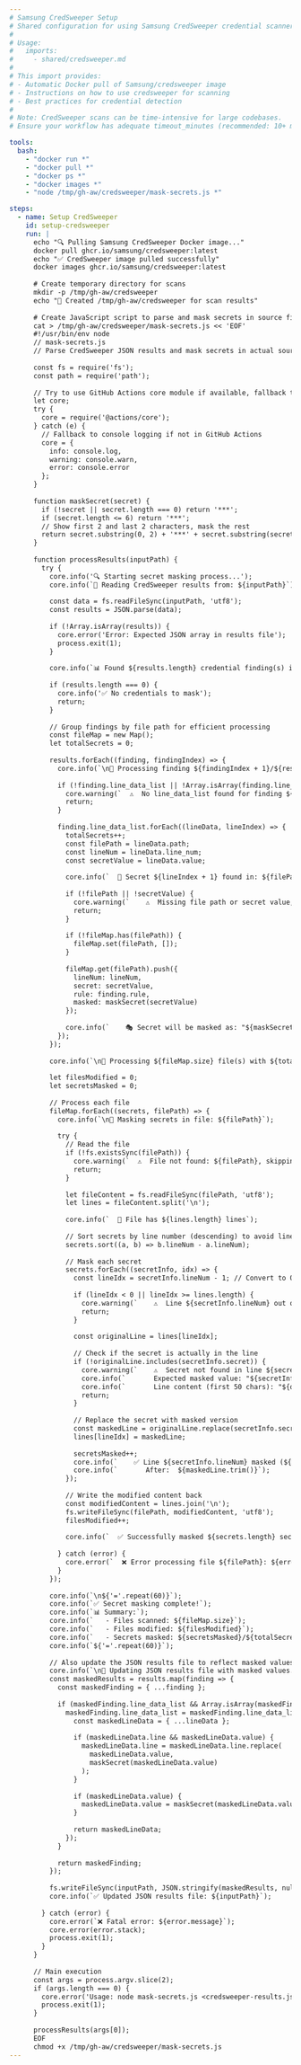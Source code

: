 ```yaml
---
# Samsung CredSweeper Setup
# Shared configuration for using Samsung CredSweeper credential scanner in workflows
#
# Usage:
#   imports:
#     - shared/credsweeper.md
#
# This import provides:
# - Automatic Docker pull of Samsung/credsweeper image
# - Instructions on how to use credsweeper for scanning
# - Best practices for credential detection
#
# Note: CredSweeper scans can be time-intensive for large codebases.
# Ensure your workflow has adequate timeout_minutes (recommended: 10+ minutes).

tools:
  bash:
    - "docker run *"
    - "docker pull *"
    - "docker ps *"
    - "docker images *"
    - "node /tmp/gh-aw/credsweeper/mask-secrets.js *"

steps:
  - name: Setup CredSweeper
    id: setup-credsweeper
    run: |
      echo "🔍 Pulling Samsung CredSweeper Docker image..."
      docker pull ghcr.io/samsung/credsweeper:latest
      echo "✅ CredSweeper image pulled successfully"
      docker images ghcr.io/samsung/credsweeper:latest
      
      # Create temporary directory for scans
      mkdir -p /tmp/gh-aw/credsweeper
      echo "📁 Created /tmp/gh-aw/credsweeper for scan results"
      
      # Create JavaScript script to parse and mask secrets in source files
      cat > /tmp/gh-aw/credsweeper/mask-secrets.js << 'EOF'
      #!/usr/bin/env node
      // mask-secrets.js
      // Parse CredSweeper JSON results and mask secrets in actual source files
      
      const fs = require('fs');
      const path = require('path');
      
      // Try to use GitHub Actions core module if available, fallback to console
      let core;
      try {
        core = require('@actions/core');
      } catch (e) {
        // Fallback to console logging if not in GitHub Actions
        core = {
          info: console.log,
          warning: console.warn,
          error: console.error
        };
      }
      
      function maskSecret(secret) {
        if (!secret || secret.length === 0) return '***';
        if (secret.length <= 6) return '***';
        // Show first 2 and last 2 characters, mask the rest
        return secret.substring(0, 2) + '***' + secret.substring(secret.length - 2);
      }
      
      function processResults(inputPath) {
        try {
          core.info('🔍 Starting secret masking process...');
          core.info(`📄 Reading CredSweeper results from: ${inputPath}`);
          
          const data = fs.readFileSync(inputPath, 'utf8');
          const results = JSON.parse(data);
          
          if (!Array.isArray(results)) {
            core.error('Error: Expected JSON array in results file');
            process.exit(1);
          }
          
          core.info(`📊 Found ${results.length} credential finding(s) in scan results`);
          
          if (results.length === 0) {
            core.info('✅ No credentials to mask');
            return;
          }
          
          // Group findings by file path for efficient processing
          const fileMap = new Map();
          let totalSecrets = 0;
          
          results.forEach((finding, findingIndex) => {
            core.info(`\n🔎 Processing finding ${findingIndex + 1}/${results.length}: ${finding.rule || 'Unknown'} (severity: ${finding.severity || 'unknown'})`);
            
            if (!finding.line_data_list || !Array.isArray(finding.line_data_list)) {
              core.warning(`  ⚠️  No line_data_list found for finding ${findingIndex + 1}`);
              return;
            }
            
            finding.line_data_list.forEach((lineData, lineIndex) => {
              totalSecrets++;
              const filePath = lineData.path;
              const lineNum = lineData.line_num;
              const secretValue = lineData.value;
              
              core.info(`  📍 Secret ${lineIndex + 1} found in: ${filePath}:${lineNum}`);
              
              if (!filePath || !secretValue) {
                core.warning(`    ⚠️  Missing file path or secret value, skipping`);
                return;
              }
              
              if (!fileMap.has(filePath)) {
                fileMap.set(filePath, []);
              }
              
              fileMap.get(filePath).push({
                lineNum: lineNum,
                secret: secretValue,
                rule: finding.rule,
                masked: maskSecret(secretValue)
              });
              
              core.info(`    🎭 Secret will be masked as: "${maskSecret(secretValue)}"`);
            });
          });
          
          core.info(`\n📁 Processing ${fileMap.size} file(s) with ${totalSecrets} secret(s) to mask...`);
          
          let filesModified = 0;
          let secretsMasked = 0;
          
          // Process each file
          fileMap.forEach((secrets, filePath) => {
            core.info(`\n📝 Masking secrets in file: ${filePath}`);
            
            try {
              // Read the file
              if (!fs.existsSync(filePath)) {
                core.warning(`  ⚠️  File not found: ${filePath}, skipping`);
                return;
              }
              
              let fileContent = fs.readFileSync(filePath, 'utf8');
              let lines = fileContent.split('\n');
              
              core.info(`  📄 File has ${lines.length} lines`);
              
              // Sort secrets by line number (descending) to avoid line number shifts
              secrets.sort((a, b) => b.lineNum - a.lineNum);
              
              // Mask each secret
              secrets.forEach((secretInfo, idx) => {
                const lineIdx = secretInfo.lineNum - 1; // Convert to 0-based index
                
                if (lineIdx < 0 || lineIdx >= lines.length) {
                  core.warning(`    ⚠️  Line ${secretInfo.lineNum} out of range, skipping`);
                  return;
                }
                
                const originalLine = lines[lineIdx];
                
                // Check if the secret is actually in the line
                if (!originalLine.includes(secretInfo.secret)) {
                  core.warning(`    ⚠️  Secret not found in line ${secretInfo.lineNum}, skipping`);
                  core.info(`       Expected masked value: "${secretInfo.masked}"`);
                  core.info(`       Line content (first 50 chars): "${originalLine.substring(0, 50)}..."`);
                  return;
                }
                
                // Replace the secret with masked version
                const maskedLine = originalLine.replace(secretInfo.secret, secretInfo.masked);
                lines[lineIdx] = maskedLine;
                
                secretsMasked++;
                core.info(`    ✅ Line ${secretInfo.lineNum} masked (${secretInfo.rule})`);
                core.info(`       After:  ${maskedLine.trim()}`);
              });
              
              // Write the modified content back
              const modifiedContent = lines.join('\n');
              fs.writeFileSync(filePath, modifiedContent, 'utf8');
              filesModified++;
              
              core.info(`  ✅ Successfully masked ${secrets.length} secret(s) in ${filePath}`);
              
            } catch (error) {
              core.error(`  ❌ Error processing file ${filePath}: ${error.message}`);
            }
          });
          
          core.info(`\n${'='.repeat(60)}`);
          core.info(`✅ Secret masking complete!`);
          core.info(`📊 Summary:`);
          core.info(`   - Files scanned: ${fileMap.size}`);
          core.info(`   - Files modified: ${filesModified}`);
          core.info(`   - Secrets masked: ${secretsMasked}/${totalSecrets}`);
          core.info(`${'='.repeat(60)}`);
          
          // Also update the JSON results file to reflect masked values
          core.info(`\n📝 Updating JSON results file with masked values...`);
          const maskedResults = results.map(finding => {
            const maskedFinding = { ...finding };
            
            if (maskedFinding.line_data_list && Array.isArray(maskedFinding.line_data_list)) {
              maskedFinding.line_data_list = maskedFinding.line_data_list.map(lineData => {
                const maskedLineData = { ...lineData };
                
                if (maskedLineData.line && maskedLineData.value) {
                  maskedLineData.line = maskedLineData.line.replace(
                    maskedLineData.value,
                    maskSecret(maskedLineData.value)
                  );
                }
                
                if (maskedLineData.value) {
                  maskedLineData.value = maskSecret(maskedLineData.value);
                }
                
                return maskedLineData;
              });
            }
            
            return maskedFinding;
          });
          
          fs.writeFileSync(inputPath, JSON.stringify(maskedResults, null, 2), 'utf8');
          core.info(`✅ Updated JSON results file: ${inputPath}`);
          
        } catch (error) {
          core.error(`❌ Fatal error: ${error.message}`);
          core.error(error.stack);
          process.exit(1);
        }
      }
      
      // Main execution
      const args = process.argv.slice(2);
      if (args.length === 0) {
        core.error('Usage: node mask-secrets.js <credsweeper-results.json>');
        process.exit(1);
      }
      
      processResults(args[0]);
      EOF
      chmod +x /tmp/gh-aw/credsweeper/mask-secrets.js
---
```


<!--
# Samsung CredSweeper Usage Guide

Samsung CredSweeper has been set up and is ready to use. The Docker image `ghcr.io/samsung/credsweeper:latest` is available, and a temporary folder `/tmp/gh-aw/credsweeper` is ready for scan results.

A JavaScript utility script is available at `/tmp/gh-aw/credsweeper/mask-secrets.js` to parse CredSweeper results and mask secrets with `***` in the actual source files. The script:
- Reads the CredSweeper JSON results
- For each detected secret, modifies the actual source file to mask the secret
- Updates the JSON results file to reflect masked values
- Provides extensive logging of all operations using `core.info`

**Note**: CredSweeper scans can take several minutes for large codebases. Individual bash commands have a 5-minute timeout by default. For longer scans, increase workflow timeout_minutes.

## About CredSweeper

CredSweeper is a tool to detect credentials (API keys, tokens, passwords, etc.) in:
- Source code files
- Configuration files  
- Git repositories
- Text documents

It uses machine learning and pattern matching to identify various types of credentials while minimizing false positives.

## Basic Usage

### Scan Files in /tmp/gh-aw/

The most common use case is to scan files that have been downloaded or created in the `/tmp/gh-aw/` directory:

```bash
# Scan all files in /tmp/gh-aw/ directory
docker run --rm -v /tmp/gh-aw:/code ghcr.io/samsung/credsweeper:latest --path /code --save-json /code/credsweeper/scan-results.json

# Scan with output to console
docker run --rm -v /tmp/gh-aw:/code ghcr.io/samsung/credsweeper:latest --path /code
```

**Key flags:**
- `--rm`: Remove container after scan completes
- `-v /tmp/gh-aw:/code`: Mount the /tmp/gh-aw directory as /code in the container
- `--path /code`: Directory to scan inside the container
- `--save-json <path>`: Save results as JSON file
- `--log <level>`: Set log level (critical, error, warning, info, debug)

### Scan Specific Files

```bash
# Scan a specific file
docker run --rm -v /tmp/gh-aw:/code ghcr.io/samsung/credsweeper:latest \
  --path /code/myfile.py \
  --save-json /code/credsweeper/results.json

# Scan multiple specific files
docker run --rm -v /tmp/gh-aw:/code ghcr.io/samsung/credsweeper:latest \
  --path /code/file1.js \
  --path /code/file2.py \
  --save-json /code/credsweeper/results.json
```

### Advanced Options

```bash
# Scan with ML validation (more accurate but slower)
docker run --rm -v /tmp/gh-aw:/code ghcr.io/samsung/credsweeper:latest \
  --path /code \
  --ml_validation \
  --save-json /code/credsweeper/results.json

# Include debug information
docker run --rm -v /tmp/gh-aw:/code ghcr.io/samsung/credsweeper:latest \
  --path /code \
  --log debug \
  --save-json /code/credsweeper/results.json

# Skip specific credential types
docker run --rm -v /tmp/gh-aw:/code ghcr.io/samsung/credsweeper:latest \
  --path /code \
  --skip-ignored \
  --save-json /code/credsweeper/results.json
```

**Advanced flags:**
- `--ml_validation`: Use machine learning for validation (slower but more accurate)
- `--skip-ignored`: Skip credentials in ignore lists
- `--depth <n>`: Maximum depth for directory scanning
- `--jobs <n>`: Number of parallel jobs (default: CPU count)
- `--banner`: Show banner with ASCII art
- `--api_validation`: Validate credentials against live APIs (requires network access)

## Output Formats

### JSON Output

The scan results are saved as JSON with the following structure:

```json
[
  {
    "rule": "Password",
    "severity": "high",
    "line_data_list": [
      {
        "line": "password = 'my_secret_password'",
        "line_num": 42,
        "path": "config.py",
        "info": "Password in plain text"
      }
    ],
    "ml_validation": "VALIDATED_KEY"
  }
]
```

### Reading Results

```bash
# Mask secrets in the actual source files and JSON results
# This will modify files in place where secrets were detected
node /tmp/gh-aw/credsweeper/mask-secrets.js /tmp/gh-aw/credsweeper/scan-results.json

# The script provides extensive logging:
# - Files being processed
# - Secrets being masked with before/after views
# - Summary of files modified and secrets masked

# After masking, view the JSON results safely
cat /tmp/gh-aw/credsweeper/scan-results.json | jq '.'

# Count findings
cat /tmp/gh-aw/credsweeper/scan-results.json | jq 'length'

# List unique credential types found
cat /tmp/gh-aw/credsweeper/scan-results.json | jq '.[].rule' | sort | uniq

# Filter high severity findings
cat /tmp/gh-aw/credsweeper/scan-results.json | jq '.[] | select(.severity == "high")'
```

## Common Workflows

### Scan and Report Findings

```bash
# Run scan
docker run --rm -v /tmp/gh-aw:/code ghcr.io/samsung/credsweeper:latest \
  --path /code \
  --save-json /code/credsweeper/results.json

# Mask secrets in the actual source files and JSON results
# This modifies files in place where secrets were detected
node /tmp/gh-aw/credsweeper/mask-secrets.js /tmp/gh-aw/credsweeper/results.json

# The script output shows detailed logging of:
# - Each file being processed
# - Each secret being masked with before/after preview
# - Summary statistics

# Check if any credentials were found and display masked results
FINDINGS=$(cat /tmp/gh-aw/credsweeper/results.json | jq 'length')
if [ "$FINDINGS" -gt 0 ]; then
  echo "⚠️ Found $FINDINGS potential credentials (now masked in source files)"
  cat /tmp/gh-aw/credsweeper/results.json | jq '.[]'
else
  echo "✅ No credentials found"
fi
```

### Scan with Summary Statistics

```bash
# Run scan and save results
docker run --rm -v /tmp/gh-aw:/code ghcr.io/samsung/credsweeper:latest \
  --path /code \
  --save-json /code/credsweeper/results.json

# Generate summary
echo "### CredSweeper Scan Summary"
echo "Total findings: $(cat /tmp/gh-aw/credsweeper/results.json | jq 'length')"
echo ""
echo "Findings by type:"
cat /tmp/gh-aw/credsweeper/results.json | jq -r '.[].rule' | sort | uniq -c
echo ""
echo "Findings by severity:"
cat /tmp/gh-aw/credsweeper/results.json | jq -r '.[].severity' | sort | uniq -c
```

## Best Practices

1. **Target Specific Directories**: Scan only relevant directories to reduce scan time
2. **Use ML Validation**: Enable `--ml_validation` for production scans to reduce false positives
3. **Review Results**: Always review findings manually as automated tools can have false positives
4. **Cache Docker Image**: The setup step pulls the image once; subsequent runs will use the cached image
5. **Save Results**: Always use `--save-json` to persist results for later analysis
6. **Handle Large Codebases**: For very large codebases, consider increasing timeout or scanning incrementally

## Security Considerations

- CredSweeper scans for credentials but does not validate them against live services by default
- Results may contain sensitive information; handle scan output files carefully
- Use `--api_validation` cautiously as it makes network requests to validate credentials
- Review all findings before taking action (rotating keys, updating secrets)

## Troubleshooting

### Docker Permission Issues

If you encounter permission errors:

```bash
# Ensure Docker daemon is running
docker ps

# Check Docker is accessible
docker run --rm hello-world
```

### Large Output Files

For large codebases with many findings:

```bash
# Filter results to only high severity
cat /tmp/gh-aw/credsweeper/results.json | jq '[.[] | select(.severity == "high")]' > /tmp/gh-aw/credsweeper/high-severity.json
```

### Scan Timeout

If scans timeout on large codebases:

1. Increase workflow `timeout_minutes`
2. Use `--jobs` to limit parallel processing
3. Scan subdirectories separately
-->
